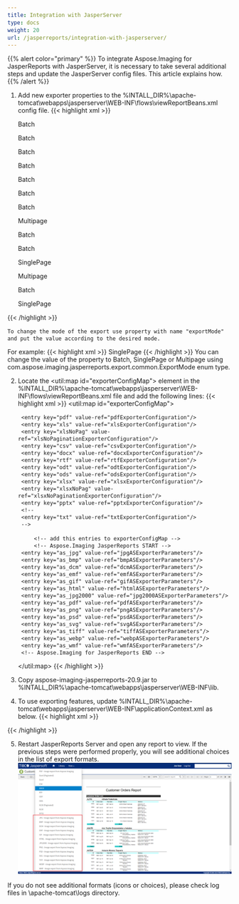 ```yaml
---
title: Integration with JasperServer
type: docs
weight: 20
url: /jasperreports/integration-with-jasperserver/
---
```

{{% alert color="primary" %}}
To integrate Aspose.Imaging for JasperReports with JasperServer, it is necessary to take several additional steps and update the JasperServer config files. This article explains how.
{{% /alert %}}
1. Add new exporter properties to the %INTALL_DIR%\apache-tomcat\webapps\jasperserver\WEB-INF\flows\viewReportBeans.xml config file.
{{< highlight xml >}}
    <!--JPG-->
    <bean id="reportASJpegExporter" class="com.aspose.imaging.jasperreports.export.jpg.ASReportJpegExporter"
          parent="baseReportExporter">
        <property name="exportParameters" ref="jpgExportParameters"/>
        <property name="exportMode">
            <value type="com.aspose.imaging.jasperreports.export.common.ExportMode">Batch</value>
        </property>
    </bean>

    <bean id="jpgASExporterParameters" class="com.jaspersoft.jasperserver.war.action.ExporterConfigurationBean">
        <property name="descriptionKey" value="JPG - Image export from Aspose.Imaging"/>
        <property name="parameterDialogName" value="jpgExportParams"/>
        <property name="exportParameters" ref="jpgExportParameters"/>
        <property name="currentExporter" ref="reportASJpegExporter"/>
    </bean>

    <!--BMP-->
    <bean id="reportASBmpExporter" class="com.aspose.imaging.jasperreports.export.bmp.ASReportBmpExporter"
          parent="baseReportExporter">
        <property name="exportParameters" ref="bmpExportParameters"/>
        <property name="exportMode">
            <value type="com.aspose.imaging.jasperreports.export.common.ExportMode">Batch</value>
        </property>
    </bean>

    <bean id="bmpASExporterParameters" class="com.jaspersoft.jasperserver.war.action.ExporterConfigurationBean">
        <property name="descriptionKey" value="BMP - Image export from Aspose.Imaging"/>
        <property name="parameterDialogName" value="bmpExportParams"/>
        <property name="exportParameters" ref="bmpExportParameters"/>
        <property name="currentExporter" ref="reportASBmpExporter"/>
    </bean>

    <!--DCM-->
    <bean id="reportASDcmExporter" class="com.aspose.imaging.jasperreports.export.dcm.ASReportDcmExporter"
          parent="baseReportExporter">
        <property name="exportParameters" ref="dcmExportParameters"/>
        <property name="exportMode">
            <value type="com.aspose.imaging.jasperreports.export.common.ExportMode">Batch</value>
        </property>
    </bean>

    <bean id="dcmASExporterParameters" class="com.jaspersoft.jasperserver.war.action.ExporterConfigurationBean">
        <property name="descriptionKey" value="DCM - Image export from Aspose.Imaging"/>
        <property name="parameterDialogName" value="dcmExportParams"/>
        <property name="exportParameters" ref="dcmExportParameters"/>
        <property name="currentExporter" ref="reportASDcmExporter"/>
    </bean>

    <!--EMF-->
    <bean id="reportASEmfExporter" class="com.aspose.imaging.jasperreports.export.emf.ASReportEmfExporter"
          parent="baseReportExporter">
        <property name="exportParameters" ref="emfExportParameters"/>
        <property name="exportMode">
            <value type="com.aspose.imaging.jasperreports.export.common.ExportMode">Batch</value>
        </property>
    </bean>

    <bean id="emfASExporterParameters" class="com.jaspersoft.jasperserver.war.action.ExporterConfigurationBean">
        <property name="descriptionKey" value="EMF - Image export from Aspose.Imaging"/>
        <property name="parameterDialogName" value="emfExportParams"/>
        <property name="exportParameters" ref="emfExportParameters"/>
        <property name="currentExporter" ref="reportASEmfExporter"/>
    </bean>

    <!--GIF-->
    <bean id="reportASGifExporter" class="com.aspose.imaging.jasperreports.export.gif.ASReportGifExporter"
          parent="baseReportExporter">
        <property name="exportParameters" ref="gifExportParameters"/>
        <property name="exportMode">
            <value type="com.aspose.imaging.jasperreports.export.common.ExportMode">Batch</value>
        </property>
    </bean>

    <bean id="gifASExporterParameters" class="com.jaspersoft.jasperserver.war.action.ExporterConfigurationBean">
        <property name="descriptionKey" value="GIF - Image export from Aspose.Imaging"/>
        <property name="parameterDialogName" value="gifExportParams"/>
        <property name="exportParameters" ref="gifExportParameters"/>
        <property name="currentExporter" ref="reportASGifExporter"/>
    </bean>

    <!--HTML-->
    <bean id="reportASHtmlExporter" class="com.aspose.imaging.jasperreports.export.html.ASReportHtml5CanvasExporter"
          parent="baseReportExporter">
        <property name="exportParameters" ref="htmlExportParameters"/>
        <property name="exportMode">
            <value type="com.aspose.imaging.jasperreports.export.common.ExportMode">Batch</value>
        </property>
    </bean>

    <bean id="htmlASExporterParameters" class="com.jaspersoft.jasperserver.war.action.ExporterConfigurationBean">
        <property name="descriptionKey" value="HTML - Image export from Aspose.Imaging"/>
        <property name="parameterDialogName" value="htmlExportParams"/>
        <property name="exportParameters" ref="htmlExportParameters"/>
        <property name="currentExporter" ref="reportASHtmlExporter"/>
    </bean>

    <!--JPG2000-->
    <bean id="reportASJpg2000Exporter" class="com.aspose.imaging.jasperreports.export.jpg2000.ASReportJpeg2000Exporter"
          parent="baseReportExporter">
        <property name="exportParameters" ref="jpg2000ExportParameters"/>
        <property name="exportMode">
            <value type="com.aspose.imaging.jasperreports.export.common.ExportMode">Batch</value>
        </property>
    </bean>

    <bean id="jpg2000ASExporterParameters" class="com.jaspersoft.jasperserver.war.action.ExporterConfigurationBean">
        <property name="descriptionKey" value="JPG2000 - Image export from Aspose.Imaging"/>
        <property name="parameterDialogName" value="jpg2000ExportParams"/>
        <property name="exportParameters" ref="jpg2000ExportParameters"/>
        <property name="currentExporter" ref="reportASJpg2000Exporter"/>
    </bean>

    <!--PDF-->
    <bean id="reportASPdfExporter" class="com.aspose.imaging.jasperreports.export.pdf.ASReportPdfExporter"
          parent="baseReportExporter">
        <property name="exportParameters" ref="pdfASExportParameters"/>
        <property name="exportMode">
            <value type="com.aspose.imaging.jasperreports.export.common.ExportMode">Multipage</value>
        </property>
    </bean>

    <bean id="pdfASExporterParameters" class="com.jaspersoft.jasperserver.war.action.ExporterConfigurationBean">
        <property name="descriptionKey" value="PDF - Image export from Aspose.Imaging"/>
        <property name="parameterDialogName" value="pdfExportParams"/>
        <property name="exportParameters" ref="pdfASExportParameters"/>
        <property name="currentExporter" ref="reportASPdfExporter"/>
    </bean>

    <!--PNG-->
    <bean id="reportASPngExporter" class="com.aspose.imaging.jasperreports.export.png.ASReportPngExporter"
          parent="baseReportExporter">
        <property name="exportParameters" ref="pngExportParameters"/>
        <property name="exportMode">
            <value type="com.aspose.imaging.jasperreports.export.common.ExportMode">Batch</value>
        </property>
    </bean>

    <bean id="pngASExporterParameters" class="com.jaspersoft.jasperserver.war.action.ExporterConfigurationBean">
        <property name="descriptionKey" value="PNG - Image export from Aspose.Imaging"/>
        <property name="parameterDialogName" value="pngExportParams"/>
        <property name="exportParameters" ref="pngExportParameters"/>
        <property name="currentExporter" ref="reportASPngExporter"/>
    </bean>

    <!--PSD-->
    <bean id="reportASPsdExporter" class="com.aspose.imaging.jasperreports.export.psd.ASReportPsdExporter"
          parent="baseReportExporter">
        <property name="exportParameters" ref="psdExportParameters"/>
        <property name="exportMode">
            <value type="com.aspose.imaging.jasperreports.export.common.ExportMode">Batch</value>
        </property>
    </bean>

    <bean id="psdASExporterParameters" class="com.jaspersoft.jasperserver.war.action.ExporterConfigurationBean">
        <property name="descriptionKey" value="PSD - Image export from Aspose.Imaging"/>
        <property name="parameterDialogName" value="psdExportParams"/>
        <property name="exportParameters" ref="psdExportParameters"/>
        <property name="currentExporter" ref="reportASPsdExporter"/>
    </bean>

    <!--SVG-->
    <bean id="reportASSvgExporter" class="com.aspose.imaging.jasperreports.export.svg.ASReportSvgExporter"
          parent="baseReportExporter">
        <property name="exportParameters" ref="svgExportParameters"/>
        <property name="exportMode">
            <value type="com.aspose.imaging.jasperreports.export.common.ExportMode">SinglePage</value>
        </property>
    </bean>

    <bean id="svgASExporterParameters" class="com.jaspersoft.jasperserver.war.action.ExporterConfigurationBean">
        <property name="descriptionKey" value="SVG - Image export from Aspose.Imaging"/>
        <property name="parameterDialogName" value="svgExportParams"/>
        <property name="exportParameters" ref="svgExportParameters"/>
        <property name="currentExporter" ref="reportASSvgExporter"/>
    </bean>

    <!--TIFF-->
    <bean id="reportASTiffExporter" class="com.aspose.imaging.jasperreports.export.tiff.ASReportTiffExporter"
          parent="baseReportExporter">
        <property name="exportParameters" ref="tiffExportParameters"/>
        <property name="exportMode">
            <value type="com.aspose.imaging.jasperreports.export.common.ExportMode">Multipage</value>
        </property>
    </bean>

    <bean id="tiffASExporterParameters" class="com.jaspersoft.jasperserver.war.action.ExporterConfigurationBean">
        <property name="descriptionKey" value="TIFF - Image export from Aspose.Imaging"/>
        <property name="parameterDialogName" value="tiffExportParams"/>
        <property name="exportParameters" ref="tiffExportParameters"/>
        <property name="currentExporter" ref="reportASTiffExporter"/>
    </bean>

    <!--WEBP-->
    <bean id="reportASWebpExporter" class="com.aspose.imaging.jasperreports.export.webp.ASReportWebpExporter"
          parent="baseReportExporter">
        <property name="exportParameters" ref="webpExportParameters"/>
        <property name="exportMode">
            <value type="com.aspose.imaging.jasperreports.export.common.ExportMode">Batch</value>
        </property>
    </bean>

    <bean id="webpASExporterParameters" class="com.jaspersoft.jasperserver.war.action.ExporterConfigurationBean">
        <property name="descriptionKey" value="WEBP - Image export from Aspose.Imaging"/>
        <property name="parameterDialogName" value="webpExportParams"/>
        <property name="exportParameters" ref="webpExportParameters"/>
        <property name="currentExporter" ref="reportASWebpExporter"/>
    </bean>

    <!--WMF-->
    <bean id="reportASWmfExporter" class="com.aspose.imaging.jasperreports.export.wmf.ASReportWmfExporter"
          parent="baseReportExporter">
        <property name="exportParameters" ref="wmfExportParameters"/>
        <property name="exportMode">
            <value type="com.aspose.imaging.jasperreports.export.common.ExportMode">SinglePage</value>
        </property>
    </bean>

    <bean id="wmfASExporterParameters" class="com.jaspersoft.jasperserver.war.action.ExporterConfigurationBean">
        <property name="descriptionKey" value="WMF - Image export from Aspose.Imaging"/>
        <property name="parameterDialogName" value="wmfExportParams"/>
        <property name="exportParameters" ref="wmfExportParameters"/>
        <property name="currentExporter" ref="reportASWmfExporter"/>
    </bean>
{{< /highlight >}}

    To change the mode of the export use property with name "exportMode" and put the value according to the desired mode. 
For example:
{{< highlight xml >}}
    <property name="exportMode">
        <value type="com.aspose.imaging.jasperreports.export.common.ExportMode">SinglePage</value>
    </property>
{{< /highlight >}}
    You can change the value of the property to Batch, SinglePage or Multipage using com.aspose.imaging.jasperreports.export.common.ExportMode enum type.

2. Locate the <util:map id="exporterConfigMap"> element in the %INTALL_DIR%\\apache-tomcat\webapps\jasperserver\WEB-INF\flows\viewReportBeans.xml file and add the following lines:
{{< highlight xml >}}
    <util:map id="exporterConfigMap">
        <!-- comment/uncomment any of the lines below if you want related exporters 
        	 to be excluded/included in the viewer's exporters list
        	 Note: separate configuration for iPad 'exportersSupportedByiPad'
        	 -->
        	 
        <entry key="pdf" value-ref="pdfExporterConfiguration"/>
        <entry key="xls" value-ref="xlsExporterConfiguration"/>
        <entry key="xlsNoPag" value-ref="xlsNoPaginationExporterConfiguration"/>
        <entry key="csv" value-ref="csvExporterConfiguration"/>
        <entry key="docx" value-ref="docxExporterConfiguration"/>
        <entry key="rtf" value-ref="rtfExporterConfiguration"/>
        <entry key="odt" value-ref="odtExporterConfiguration"/>
        <entry key="ods" value-ref="odsExporterConfiguration"/>
        <entry key="xlsx" value-ref="xlsxExporterConfiguration"/>
        <entry key="xlsxNoPag" value-ref="xlsxNoPaginationExporterConfiguration"/>
        <entry key="pptx" value-ref="pptxExporterConfiguration"/>
        <!-- 
        <entry key="txt" value-ref="txtExporterConfiguration"/>
        -->
		
			<!-- add this entries to exporterConfigMap -->
			<!-- Aspose.Imaging JasperReports START -->
		<entry key="as_jpg" value-ref="jpgASExporterParameters"/>
		<entry key="as_bmp" value-ref="bmpASExporterParameters"/>
		<entry key="as_dcm" value-ref="dcmASExporterParameters"/>
		<entry key="as_emf" value-ref="emfASExporterParameters"/>
		<entry key="as_gif" value-ref="gifASExporterParameters"/>
		<entry key="as_html" value-ref="htmlASExporterParameters"/>
		<entry key="as_jpg2000" value-ref="jpg2000ASExporterParameters"/>
		<entry key="as_pdf" value-ref="pdfASExporterParameters"/>
		<entry key="as_png" value-ref="pngASExporterParameters"/>
		<entry key="as_psd" value-ref="psdASExporterParameters"/>
		<entry key="as_svg" value-ref="svgASExporterParameters"/>
		<entry key="as_tiff" value-ref="tiffASExporterParameters"/>
		<entry key="as_webp" value-ref="webpASExporterParameters"/>
		<entry key="as_wmf" value-ref="wmfASExporterParameters"/>
		<!-- Aspose.Imaging for JasperReports END -->
    </util:map>
{{< /highlight >}}
3. Copy aspose-imaging-jasperreports-20.9.jar to %INTALL_DIR%\apache-tomcat\webapps\jasperserver\WEB-INF\lib.
4. To use exporting features, update %INTALL_DIR%\apache-tomcat\webapps\jasperserver\WEB-INF\applicationContext.xml as below.
{{< highlight xml >}}
    <bean id="jpgExportParameters" class="com.aspose.imaging.jasperreports.export.jpg.ASJpegExportParametersBean">
	<!--        Uncomment and modify to apply a license. Check the license path.
	<property name="license" value="C:/Aspose.Imaging.JasperReports.lic"/>
	-->
	</bean>

	<bean id="bmpExportParameters" class="com.aspose.imaging.jasperreports.export.bmp.ASBmpExportParametersBean">
	<!--        Uncomment and modify to apply a license. Check the license path.
	<property name="license" value="C:/Aspose.Imaging.JasperReports.lic"/>
	-->
	</bean>

	<bean id="dcmExportParameters" class="com.aspose.imaging.jasperreports.export.dcm.ASDcmExportParametersBean">
	<!--        Uncomment and modify to apply a license. Check the license path.
	<property name="license" value="C:/Aspose.Imaging.JasperReports.lic"/>
	-->
	</bean>

	<bean id="emfExportParameters" class="com.aspose.imaging.jasperreports.export.emf.ASEmfExportParametersBean">
	<!--        Uncomment and modify to apply a license. Check the license path.
	<property name="license" value="C:/Aspose.Imaging.JasperReports.lic"/>
	-->
	</bean>

	<bean id="gifExportParameters" class="com.aspose.imaging.jasperreports.export.gif.ASGifExportParametersBean">
	<!--        Uncomment and modify to apply a license. Check the license path.
	<property name="license" value="C:/Aspose.Imaging.JasperReports.lic"/>
	-->
	</bean>

	<bean id="htmlExportParameters" class="com.aspose.imaging.jasperreports.export.html.ASHtml5CanvasExportParametersBean">
	<!--        Uncomment and modify to apply a license. Check the license path.
	<property name="license" value="C:/Aspose.Imaging.JasperReports.lic"/>
	-->
	</bean>

	<bean id="jpg2000ExportParameters" class="com.aspose.imaging.jasperreports.export.jpg2000.ASJpeg2000ExportParametersBean">
	<!--        Uncomment and modify to apply a license. Check the license path.
	<property name="license" value="C:/Aspose.Imaging.JasperReports.lic"/>
	-->
	</bean>

	<bean id="pdfASExportParameters" class="com.aspose.imaging.jasperreports.export.pdf.ASPdfExportParametersBean">
	<!--        Uncomment and modify to apply a license. Check the license path.
	<property name="license" value="C:/Aspose.Imaging.JasperReports.lic"/>
	-->
	</bean>

	<bean id="pngExportParameters" class="com.aspose.imaging.jasperreports.export.png.ASPngExportParametersBean">
	<!--        Uncomment and modify to apply a license. Check the license path.
	<property name="license" value="C:/Aspose.Imaging.JasperReports.lic"/>
	-->
	</bean>

	<bean id="psdExportParameters" class="com.aspose.imaging.jasperreports.export.psd.ASPsdExportParametersBean">
	<!--        Uncomment and modify to apply a license. Check the license path.
	<property name="license" value="C:/Aspose.Imaging.JasperReports.lic"/>
	-->
	</bean>

	<bean id="svgExportParameters" class="com.aspose.imaging.jasperreports.export.svg.ASSvgExportParametersBean">
	<!--        Uncomment and modify to apply a license. Check the license path.
	<property name="license" value="C:/Aspose.Imaging.JasperReports.lic"/>
	-->
    </bean>

	<bean id="tiffExportParameters" class="com.aspose.imaging.jasperreports.export.tiff.ASTiffExportParametersBean">
	<!--        Uncomment and modify to apply a license. Check the license path.
	<property name="license" value="C:/Aspose.Imaging.JasperReports.lic"/>
	-->
	</bean>

	<bean id="webpExportParameters" class="com.aspose.imaging.jasperreports.export.webp.ASWebpExportParametersBean">
	<!--        Uncomment and modify to apply a license. Check the license path.
	<property name="license" value="C:/Aspose.Imaging.JasperReports.lic"/>
	-->
	</bean>

	<bean id="wmfExportParameters" class="com.aspose.imaging.jasperreports.export.wmf.ASWmfExportParametersBean">
	<!--        Uncomment and modify to apply a license. Check the license path.
	<property name="license" value="C:/Aspose.Imaging.JasperReports.lic"/>
	-->
    </bean>
{{< /highlight >}}

5. Restart JasperReports Server and open any report to view. If the previous steps were performed properly, you will see additional choices in the list of export formats.
![todo:image_alt_text](ExportReportView.png)

If you do not see additional formats (icons or choices), please check log files in \apache-tomcat\logs directory.
